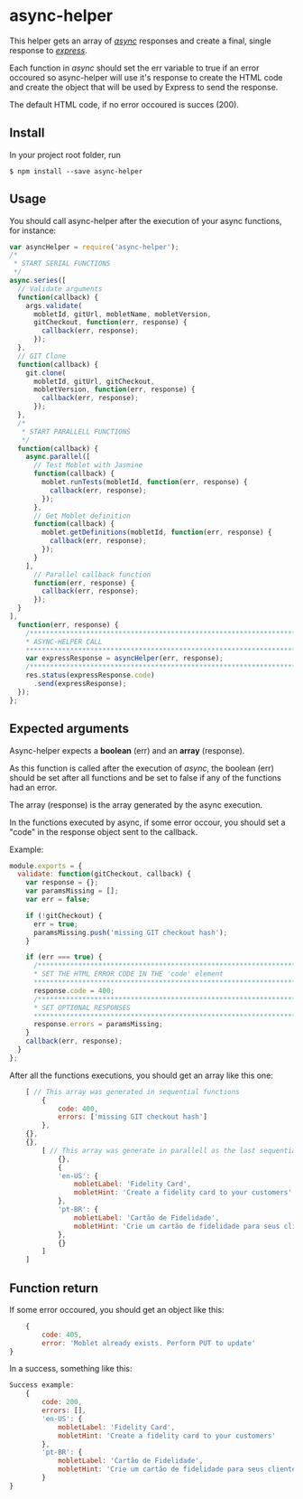
# async-helper

This helper gets an array of _[async](https://www.npmjs.com/package/async)_ responses and create a final, single response to _[express](https://www.npmjs.com/package/express)_.

Each function in _async_ should set the err variable to true if an error occoured so async-helper will use it's response to create the HTML code and create the object that will be used by Express to send the response.

The default HTML code, if no error occoured is succes (200).
## Install

In your project root folder, run

```
$ npm install --save async-helper
```

## Usage

You should call async-helper after the execution of your async functions, for instance:

```javascript
var asyncHelper = require('async-helper');
/*
 * START SERIAL FUNCTIONS
 */
async.series([
  // Validate arguments
  function(callback) {
    args.validate(
      mobletId, gitUrl, mobletName, mobletVersion,
      gitCheckout, function(err, response) {
        callback(err, response);
      });
  },
  // GIT Clone
  function(callback) {
    git.clone(
      mobletId, gitUrl, gitCheckout,
      mobletVersion, function(err, response) {
        callback(err, response);
      });
  },
  /*
   * START PARALLELL FUNCTIONS
   */
  function(callback) {
    async.parallel([
      // Test Moblet with Jasmine
      function(callback) {
        moblet.runTests(mobletId, function(err, response) {
          callback(err, response);
        });
      },
      // Get Moblet definition
      function(callback) {
        moblet.getDefinitions(mobletId, function(err, response) {
          callback(err, response);
        });
      }
    ],
      // Parallel callback function
      function(err, response) {
        callback(err, response);
      });
  }
],
  function(err, response) {
    /***************************************************************************
    * ASYNC-HELPER CALL
    ***************************************************************************/
    var expressResponse = asyncHelper(err, response);
    /**************************************************************************/
    res.status(expressResponse.code)
      .send(expressResponse);
  });
};
```
## Expected arguments

Async-helper expects a **boolean** (err) and an **array** (response).

As this function is called after the execution of _async_, the boolean (err) should be set after all functions and be set to false if any of the functions had an error.

The array (response) is the array generated by the async execution.

In the functions executed by async, if some error occour, you should set a "code" in the response object sent to the callback.

Example:

```javascript
module.exports = {
  validate: function(gitCheckout, callback) {
    var response = {};
    var paramsMissing = [];
    var err = false;

    if (!gitCheckout) {
      err = true;
      paramsMissing.push('missing GIT checkout hash');
    }

    if (err === true) {
      /*************************************************************************
      * SET THE HTML ERROR CODE IN THE 'code' element
      *************************************************************************/
      response.code = 400;
      /*************************************************************************
      * SET OPTIONAL RESPONSES
      *************************************************************************/
      response.errors = paramsMissing;
    }
    callback(err, response);
  }
};
```
After all the functions executions, you should get an array like this one:

```javascript
	[ // This array was generated in sequential functions
		{
			code: 400,
			errors: ['missing GIT checkout hash']
		},
    {},
    {},
		[ // This array was generate in parallell as the last sequential function
			{},
			{
			'en-US': {
				mobletLabel: 'Fidelity Card',
				mobletHint: 'Create a fidelity card to your customers'
			},
			'pt-BR': {
				mobletLabel: 'Cartão de Fidelidade',
				mobletHint: 'Crie um cartão de fidelidade para seus clientes'
			},
			{}
		]
	]
```

## Function return

If some error occoured, you should get an object like this:
```javascript
	{
		code: 405,
		error: 'Moblet already exists. Perform PUT to update'
}
```

In a success, something like this:

```javascript
Success example:
	{
		code: 200,
		errors: [],
		'en-US': {
			mobletLabel: 'Fidelity Card',
			mobletHint: 'Create a fidelity card to your customers'
		},
		'pt-BR': {
			mobletLabel: 'Cartão de Fidelidade',
			mobletHint: 'Crie um cartão de fidelidade para seus clientes'
		}
}
```
